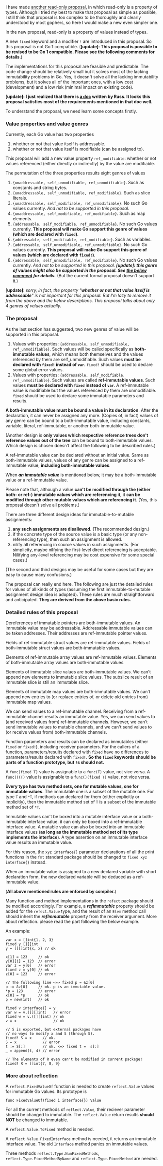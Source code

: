 I have made [another read-only proposal](https://github.com/golang/go/issues/29392), in which read-only is a property of types. Although I tried my best to make that proposal as simple as possible, I still think that proposal is too complex to be thoroughly and clearly understood by most gophers, so here I would make a new even simpler one.

In the new proposal, read-only is a property of values instead of types.

A new `fixed` keyword and a modifier `!` are introduced in this proposal. So this proposal is not Go 1 compatible. (**[update]: This proposal is possible to be revised to be Go 1 compatible. Please see the following comments for details.**)

The implementations for this proposal are feasible and predictable. The code change should be relatively small but it solves most of the lacking immutability problems in Go. Yes, it doesn't solve all the lacking immutability problems, but it solves all of the important ones, with a low cost (development) and a low risk (minimal impact on existing code). 

**[update]: I just realized that there is [a doc](https://docs.google.com/document/d/1-NzIYu0qnnsshMBpMPmuO21qd8unlimHgKjRD9qwp2A) written by Russ. It looks this proposal satisfies most of the requirements mentioned in that doc well.**

To understand the proposal, we need learn some concepts firstly.

### Value properties and value genres

Currently, each Go value has two properties
1. whether or not that value itself is addressable.
1. whether or not that value itself is modifiable (can be assigned to).

This proposal will add a new value property `ref_modifiable`: whether or not values referenced (either directly or indirectly) by the value are modifiable.

The permutation of the three properties results eight genres of values
1. `{unaddressable, self_unmodifiable, ref_unmodifiable}`. 
   Such as constants and string bytes.
1. `{unaddressable, self_unmodifiable, ref_modifiable}`. 
   Such as slice literals.
1. `{unaddressable, self_modifiable, ref_unmodifiable}`.
   No such Go values currently.
   *And not to be supported in this proposal.*
1. `{unaddressable, self_modifiable, ref_modifiable}`.
   Such as map elements.
1. `{addressable, self_modifiable, ref_unmodifiable}`.
   No such Go values currently.
   **This proposal will make Go support this genre of values (which are declared with `fixed`).**
1. `{addressable, self_modifiable, ref_modifiable}`.
   Such as variables.
1. `{addressable, self_unmodifiable, ref_unmodifiable}`.
   No such Go values currently.
   **This proposal will make Go support this genre of values (which are declared with `fixed!`).**
1. `{addressable, self_unmodifiable, ref_modifiable}`.
   No such Go values currently.
   *And not to be supported in this proposal.*
   _**[update]: this genre of values might also be supported in the proposal. See [the below comment](https://github.com/golang/go/issues/29422#issuecomment-451688197) for details.**_ (But the current formal proposal doesn't support it.)

**[update]**: _sorry, in fact, the property "**whether or not that value itself is addressable**" is not important for this proposal. But I'm lazy to remove it from the above and the below descriptions. This proposal talks about only 4 genres of values actually._

### The proposal

As the last section has suggested, two new genres of value will be supported in this proposal.
1. Values with properties: `{addressable, self_unmodifiable, ref_unmodifiable}`.
   Such values will be called specifically as **both-immutable values**,  which means both themselves and the values referenced by them are self_unmodifiable. Such values **must be declared with `fixed!` instead of `var`**.  `fixed!` should be used to declare some global error values. 
1. Values with properties: `{addressable, self_modifiable, ref_unmodifiable}`.
   Such values are called **ref-immutable values**. Such values **must be declared with `fixed` instead of `var`**. A ref-immutable value is modifiable but the values referenced by them are unmodifiable. `fixed` should be used to declare some immutable parameters and results.

**A both-immutable value must be bound a value in its declaration**. After the declaration, it can never be assigned any more. (Copies of, in fact) values of any genre can be bound to a both-immutable value, including constants, variable, literal, ref-immutable, or another both-immutable value.

(Another design is **only values which respective reference trees don't reference values out of the tree** can be bound to both-immutable values. Which design is chosen doesn't affect the following to be described rules.)

A ref-immutable value can be declared without an initial value. Same as both-immutable values, values of any genre can be assigned to a ref-immutable value, **including both-immutable values**.

When **_an immutable value_** is mentioned below, it may be a both-immutable value or a ref-immutable value.

Please note that, although a value **can't be modified through the (either both- or ref-) immutable values which are referencing it**, it **can be modified through other mutable values which are referencing it**. (Yes, this proposal doesn't solve all problems.)

There are three different design ideas for immutable-to-mutable assignments:
1. **any such assignments are disallowed**. (The recommended design.)
1. if the concrete type of the source value is a basic type (or any non-referencing type), then such an assignment is allowed.
1. nilify all referencing in source values in such assignments. (For simplicity, maybe nilfying the first-level direct referencing is acceptable. Nilifying any-level referencing may be cost expensive for some special cases.)

(The second and third designs may be useful for some cases but they are easy to cause many confusions.)

The proposal can really end here. The following are just the detailed rules for values of all kinds of types (assuming the first immutable-to-mutable assignment design idea is adopted). These rules are much straightforward and anticipated. **They are derived from the above basic rules.**

### Detailed rules of this proposal

Dereferences of immutable pointers are both-immutable values.  An immutable value may be addressable. Addressable immutable values can be taken addresses. Their addresses are ref-immutable pointer values.

Fields of ref-immutable struct values are ref-immutable values. Fields of both-immutable struct values are both-immutable values.

Elements of ref-immutable array values are ref-immutable values. Elements of both-immutable array values are both-immutable values.

Elements of immutable slice values are both-immutable values. We can't append new elements to immutable slice values. The subslice result of an immutable slice is still an immutable slice.

Elements of immutable map values are both-immutable values. We can't append new entries to (or replace entries of, or delete old entries from) immutable map values.

We can send values to a ref-immutable channel. Receiving from a ref-immutable channel results an immutable value. Yes, we can send values to (and received values from) ref-immutable channels. However, we can't send immutable values to mutable channels, and we can't send values to (or receive values from) both-immutable channels.

Function parameters and results can be declared as immutables (either `fixed` or `fixed!`), including receiver parameters. For the callers of a function, parameters/results declared with `fixed` have no differences to parameters/results declared with `fixed!`. **So the `fixed` keywords should be parts of a function prototype, but `!`s should not.** 

A `func(fixed T)` value is assignable to a `func(T)` value, not vice versa. A `func()(T)` value is assignable to a `func()(fixed T)` value, not vice versa.

**Every type has two method sets, one for mutable values, one for immutable values.** The immutable one is a subset of the mutable one.  For type `T` and `*T`, if methods can declared for them (either explicitly or implicitly), then the immutable method set of `T` is a subset of the immutable method set of `*T`.

Immutable values can't be boxed into a mutable interface value or a both-immutable interface value. it can only be boxed into a ref-immutable interface value. A mutable value can also be boxed into an immutable interface values (**as long as the immutable method set of its type implements the interface**). A type assertion on an immutable interface value results an immutable value. 

For this reason, the `xyz interface{}` parameter declarations of all the print functions in the `fmt` standard package should be changed to `fixed xyz interface{}` instead.

When an immutable value is assigned to a new declared variable with short declaration form, the new declared variable will be deduced as a ref-immutable value.

(**All above mentioned rules are enforced by compiler.**)

Many function and method implementations in the `refect` package should be modified accordingly. For example, a **_refImmutable_** property should be added for the `refect.Value` type, and the result of an `Elem` method call should inherit the **_refImmutable_** property from the receiver argument. More about reflection. please read the part following the below example.

An example:
```golang
var x = []int{1, 2, 3}
fixed y [][]int
y = [][]int{x, x} // ok

x[1] = 123     // ok
y[0][1] = 123  // error
var z = y[0]   // error
fixed z = y[0] // ok
z[0] = 123     // error

// The following line <=> fixed p = &z[0]
p := &z[0]     // ok. p is an immutable value.
*p = 123       // error
x[0] = *p      // ok
p = new(int)   // ok

fixed v interface{} = y
var w = v.([][]int)   // error
fixed w = v.([][]int) // ok
v = x                 // ok

// S is exported, but external packages have
// no ways to modify x and S (through S).
fixed! S = x     // ok.
S = x            // error
t := S[:]        // ok. <=> fixed t =  s[:]
_ = append(t, 4) // error

// The elements of R even can't be modified in current package!
fixed! R = []int{7, 8, 9}
```

### More about reflection

A `reflect.FixedValueOf` function is needed to create `reflect.Value` values for immutable Go values. Its prototype is
```golang
func FixedValueOf(fixed i interface{}) Value
```

For all the current methods of `reflect.Value`, their reciever parameter should be changed to immutable. The `reflect.Value` return results **should NOT** be changed to immutable.

A `reflect.Value.ToFixed` method is needed.

A `reflect.Value.FixedInterface` method is needed, it returns an immutable interface value. The old `Interface` method panics on immutable values.

Three methods `reflect.Type.NumFixedMethods`, `reflect.Type.FixedMethodByName` and `reflect.Type.FixedMethod` are needed.

